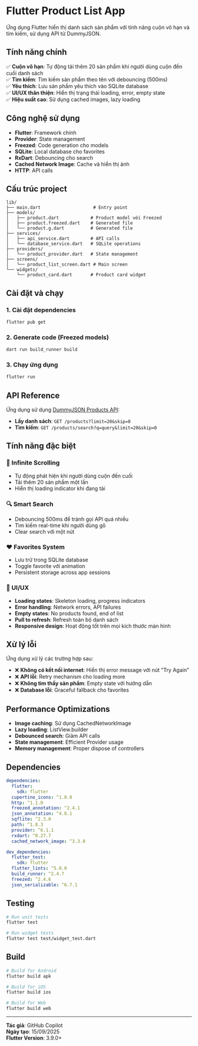 # Flutter Product List App

Ứng dụng Flutter hiển thị danh sách sản phẩm với tính năng cuộn vô hạn và tìm kiếm, sử dụng API từ DummyJSON.

## Tính năng chính

✅ **Cuộn vô hạn**: Tự động tải thêm 20 sản phẩm khi người dùng cuộn đến cuối danh sách  
✅ **Tìm kiếm**: Tìm kiếm sản phẩm theo tên với debouncing (500ms)  
✅ **Yêu thích**: Lưu sản phẩm yêu thích vào SQLite database  
✅ **UI/UX thân thiện**: Hiển thị trạng thái loading, error, empty state  
✅ **Hiệu suất cao**: Sử dụng cached images, lazy loading  

## Công nghệ sử dụng

- **Flutter**: Framework chính
- **Provider**: State management  
- **Freezed**: Code generation cho models
- **SQLite**: Local database cho favorites
- **RxDart**: Debouncing cho search
- **Cached Network Image**: Cache và hiển thị ảnh
- **HTTP**: API calls

## Cấu trúc project

```
lib/
├── main.dart                    # Entry point
├── models/
│   ├── product.dart            # Product model với Freezed
│   ├── product.freezed.dart    # Generated file
│   └── product.g.dart          # Generated file
├── services/
│   ├── api_service.dart        # API calls
│   └── database_service.dart   # SQLite operations
├── providers/
│   └── product_provider.dart   # State management
├── screens/
│   └── product_list_screen.dart # Main screen
└── widgets/
    └── product_card.dart       # Product card widget
```

## Cài đặt và chạy

### 1. Cài đặt dependencies

```bash
flutter pub get
```

### 2. Generate code (Freezed models)

```bash
dart run build_runner build
```

### 3. Chạy ứng dụng

```bash
flutter run
```

## API Reference

Ứng dụng sử dụng [DummyJSON Products API](https://dummyjson.com/docs/products):

- **Lấy danh sách**: `GET /products?limit=20&skip=0`
- **Tìm kiếm**: `GET /products/search?q=query&limit=20&skip=0`

## Tính năng đặc biệt

### 🔄 Infinite Scrolling
- Tự động phát hiện khi người dùng cuộn đến cuối
- Tải thêm 20 sản phẩm một lần
- Hiển thị loading indicator khi đang tải

### 🔍 Smart Search
- Debouncing 500ms để tránh gọi API quá nhiều
- Tìm kiếm real-time khi người dùng gõ
- Clear search với một nút

### ❤️ Favorites System
- Lưu trữ trong SQLite database
- Toggle favorite với animation
- Persistent storage across app sessions

### 🎨 UI/UX
- **Loading states**: Skeleton loading, progress indicators
- **Error handling**: Network errors, API failures
- **Empty states**: No products found, end of list
- **Pull to refresh**: Refresh toàn bộ danh sách
- **Responsive design**: Hoạt động tốt trên mọi kích thước màn hình

## Xử lý lỗi

Ứng dụng xử lý các trường hợp sau:

- ❌ **Không có kết nối internet**: Hiển thị error message với nút "Try Again"
- ❌ **API lỗi**: Retry mechanism cho loading more
- ❌ **Không tìm thấy sản phẩm**: Empty state với hướng dẫn
- ❌ **Database lỗi**: Graceful fallback cho favorites

## Performance Optimizations

- **Image caching**: Sử dụng CachedNetworkImage
- **Lazy loading**: ListView.builder
- **Debounced search**: Giảm API calls
- **State management**: Efficient Provider usage
- **Memory management**: Proper dispose of controllers

## Dependencies

```yaml
dependencies:
  flutter:
    sdk: flutter
  cupertino_icons: ^1.0.8
  http: ^1.1.0
  freezed_annotation: ^2.4.1
  json_annotation: ^4.8.1
  sqflite: ^2.3.0
  path: ^1.8.3
  provider: ^6.1.1
  rxdart: ^0.27.7
  cached_network_image: ^3.3.0

dev_dependencies:
  flutter_test:
    sdk: flutter
  flutter_lints: ^5.0.0
  build_runner: ^2.4.7
  freezed: ^2.4.6
  json_serializable: ^6.7.1
```

## Testing

```bash
# Run unit tests
flutter test

# Run widget tests
flutter test test/widget_test.dart
```

## Build

```bash
# Build for Android
flutter build apk

# Build for iOS
flutter build ios

# Build for Web
flutter build web
```

---

**Tác giả**: GitHub Copilot  
**Ngày tạo**: 15/09/2025  
**Flutter Version**: 3.9.0+
